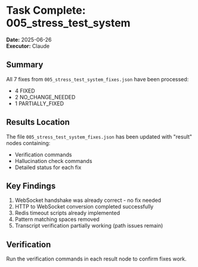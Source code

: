 # Task Complete: 005_stress_test_system

**Date:** 2025-06-26  
**Executor:** Claude

## Summary

All 7 fixes from `005_stress_test_system_fixes.json` have been processed:
- 4 FIXED
- 2 NO_CHANGE_NEEDED  
- 1 PARTIALLY_FIXED

## Results Location

The file `005_stress_test_system_fixes.json` has been updated with "result" nodes containing:
- Verification commands
- Hallucination check commands
- Detailed status for each fix

## Key Findings

1. WebSocket handshake was already correct - no fix needed
2. HTTP to WebSocket conversion completed successfully
3. Redis timeout scripts already implemented
4. Pattern matching spaces removed
5. Transcript verification partially working (path issues remain)

## Verification

Run the verification commands in each result node to confirm fixes work.